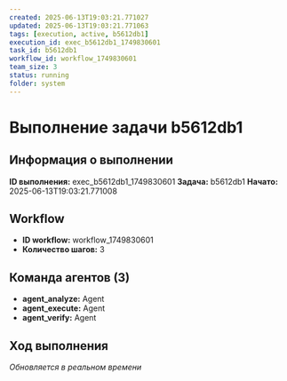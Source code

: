 ```yaml
---
created: 2025-06-13T19:03:21.771027
updated: 2025-06-13T19:03:21.771063
tags: [execution, active, b5612db1]
execution_id: exec_b5612db1_1749830601
task_id: b5612db1
workflow_id: workflow_1749830601
team_size: 3
status: running
folder: system
---
```


# Выполнение задачи b5612db1

## Информация о выполнении

**ID выполнения:** exec_b5612db1_1749830601
**Задача:** b5612db1
**Начато:** 2025-06-13T19:03:21.771008

## Workflow
- **ID workflow:** workflow_1749830601
- **Количество шагов:** 3

## Команда агентов (3)
- **agent_analyze:** Agent
- **agent_execute:** Agent
- **agent_verify:** Agent

## Ход выполнения
*Обновляется в реальном времени*

